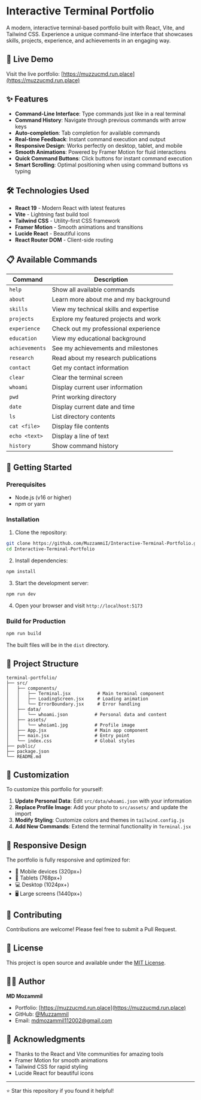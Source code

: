 # Interactive Terminal Portfolio

A modern, interactive terminal-based portfolio built with React, Vite, and Tailwind CSS. Experience a unique command-line interface that showcases skills, projects, experience, and achievements in an engaging way.

## 🚀 Live Demo

Visit the live portfolio: [https://muzzucmd.run.place](https://muzzucmd.run.place)

## ✨ Features

- **Command-Line Interface**: Type commands just like in a real terminal
- **Command History**: Navigate through previous commands with arrow keys
- **Auto-completion**: Tab completion for available commands
- **Real-time Feedback**: Instant command execution and output
- **Responsive Design**: Works perfectly on desktop, tablet, and mobile
- **Smooth Animations**: Powered by Framer Motion for fluid interactions
- **Quick Command Buttons**: Click buttons for instant command execution
- **Smart Scrolling**: Optimal positioning when using command buttons vs typing

## 🛠️ Technologies Used

- **React 19** - Modern React with latest features
- **Vite** - Lightning fast build tool
- **Tailwind CSS** - Utility-first CSS framework
- **Framer Motion** - Smooth animations and transitions
- **Lucide React** - Beautiful icons
- **React Router DOM** - Client-side routing

## 📋 Available Commands

| Command | Description |
|---------|-------------|
| `help` | Show all available commands |
| `about` | Learn more about me and my background |
| `skills` | View my technical skills and expertise |
| `projects` | Explore my featured projects and work |
| `experience` | Check out my professional experience |
| `education` | View my educational background |
| `achievements` | See my achievements and milestones |
| `research` | Read about my research publications |
| `contact` | Get my contact information |
| `clear` | Clear the terminal screen |
| `whoami` | Display current user information |
| `pwd` | Print working directory |
| `date` | Display current date and time |
| `ls` | List directory contents |
| `cat <file>` | Display file contents |
| `echo <text>` | Display a line of text |
| `history` | Show command history |

## 🚀 Getting Started

### Prerequisites

- Node.js (v16 or higher)
- npm or yarn

### Installation

1. Clone the repository:
```bash
git clone https://github.com/MuzzammiI/Interactive-Terminal-Portfolio.git
cd Interactive-Terminal-Portfolio
```

2. Install dependencies:
```bash
npm install
```

3. Start the development server:
```bash
npm run dev
```

4. Open your browser and visit `http://localhost:5173`

### Build for Production

```bash
npm run build
```

The built files will be in the `dist` directory.

## 📁 Project Structure

```
terminal-portfolio/
├── src/
│   ├── components/
│   │   ├── Terminal.jsx          # Main terminal component
│   │   ├── LoadingScreen.jsx     # Loading animation
│   │   └── ErrorBoundary.jsx     # Error handling
│   ├── data/
│   │   └── whoami.json          # Personal data and content
│   ├── assets/
│   │   └── whoiam1.jpg          # Profile image
│   ├── App.jsx                  # Main app component
│   ├── main.jsx                 # Entry point
│   └── index.css                # Global styles
├── public/
├── package.json
└── README.md
```

## 🎨 Customization

To customize this portfolio for yourself:

1. **Update Personal Data**: Edit `src/data/whoami.json` with your information
2. **Replace Profile Image**: Add your photo to `src/assets/` and update the import
3. **Modify Styling**: Customize colors and themes in `tailwind.config.js`
4. **Add New Commands**: Extend the terminal functionality in `Terminal.jsx`

## 📱 Responsive Design

The portfolio is fully responsive and optimized for:
- 📱 Mobile devices (320px+)
- 📱 Tablets (768px+)
- 💻 Desktop (1024px+)
- 🖥️ Large screens (1440px+)

## 🤝 Contributing

Contributions are welcome! Please feel free to submit a Pull Request.

## 📄 License

This project is open source and available under the [MIT License](LICENSE).

## 👨‍💻 Author

**MD Mozammil**
- Portfolio: [https://muzzucmd.run.place](https://muzzucmd.run.place)
- GitHub: [@MuzzammiI](https://github.com/MuzzammiI)
- Email: mdmozammil112002@gmail.com

## 🙏 Acknowledgments

- Thanks to the React and Vite communities for amazing tools
- Framer Motion for smooth animations
- Tailwind CSS for rapid styling
- Lucide React for beautiful icons

---

⭐ Star this repository if you found it helpful!